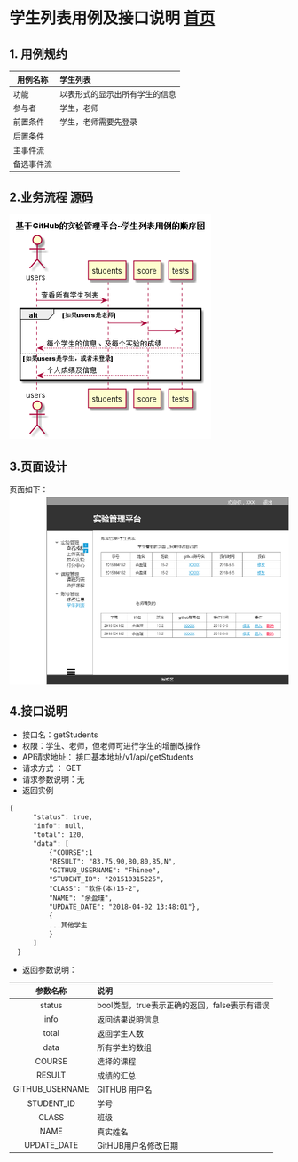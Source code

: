 # 学生列表用例及接口说明 [首页](../README.md)

## 1. 用例规约

|用例名称|学生列表|
|-------|:-------------|
|功能|以表形式的显示出所有学生的信息|
|参与者|学生，老师|
|前置条件|学生，老师需要先登录|
|后置条件| |
|主事件流| |
|备选事件流| |

## 2.业务流程 [源码](../puml/顺序图/学生列表.puml)
![](../pics/顺序图/学生列表.png)

## 3.页面设计
页面如下：![](../pics/原型/学生列表.png)

## 4.接口说明
- 接口名：getStudents
- 权限：学生、老师，但老师可进行学生的增删改操作
- API请求地址： 接口基本地址/v1/api/getStudents
- 请求方式 ： GET
- 请求参数说明：无
- 返回实例
```
{
      "status": true,
      "info": null,
      "total": 120,
      "data": [
          {"COURSE":1
          "RESULT": "83.75,90,80,80,85,N",
          "GITHUB_USERNAME": "Fhinee",
          "STUDENT_ID": "201510315225",
          "CLASS": "软件(本)15-2",
          "NAME": "余盈瑾",
          "UPDATE_DATE": "2018-04-02 13:48:01"},
          {
          ...其他学生
          }
      ]
  }
```

- 返回参数说明：

 |参数名称|说明|
  |:---------:|:--------------------------------------------------------|
  |status|bool类型，true表示正确的返回，false表示有错误|
  |info|返回结果说明信息|
  |total|返回学生人数|
  |data|所有学生的数组|
  |COURSE|选择的课程|
  |RESULT|成绩的汇总|
  |GITHUB_USERNAME|GITHUB 用户名|
  |STUDENT_ID|学号|
  |CLASS|班级|
  |NAME|真实姓名|
  |UPDATE_DATE|GitHUB用户名修改日期|